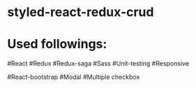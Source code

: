 # styled-react-redux-crud


# Used followings:

 #React #Redux #Redux-saga #Sass #Unit-testing #Responsive

 #React-bootstrap #Modal #Multiple checkbox